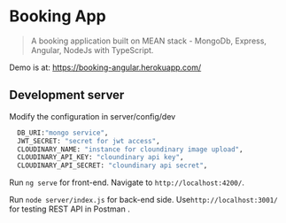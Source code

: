 # Booking App

> A booking application built on MEAN stack - MongoDb, Express, Angular, NodeJs with TypeScript.

Demo is at: https://booking-angular.herokuapp.com/

## Development server
Modify the configuration in server/config/dev

```bash
  DB_URI:"mongo service",
  JWT_SECRET: "secret for jwt access",
  CLOUDINARY_NAME: "instance for cloundinary image upload",
  CLOUDINARY_API_KEY: "cloundinary api key",
  CLOUDINARY_API_SECRET: "cloundinary api secret",
 ```

Run `ng serve` for front-end. Navigate to `http://localhost:4200/`.

Run `node server/index.js` for back-end side. Use`http://localhost:3001/` for testing REST API in Postman . 
